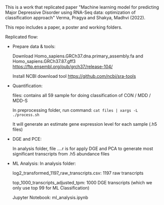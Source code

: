 This is a work that replicated paper "Machine learning model for predicting Major Depressive Disorder using RNA-Seq data: optimization of classification approach"  Verma, Pragya and Shakya, Madhvi (2022).

This repo includes a paper, a poster and working folders.

Replicated flow: 
- Prepare data & tools:
  
  Download Homo_sapiens.GRCh37.dna.primary_assembly.fa and Homo_sapiens.GRCh37.87.gff3 https://ftp.ensembl.org/pub/grch37/release-104/
 
  Install NCBI download tool  https://github.com/ncbi/sra-tools

- Quantification:

    files: contains all 59 sample for doing classification of CON / MDD / MDD-S

    In preprocessing folder, run command: `cat files | xargs -L ./process.sh`

    It will generate an estimate gene expression level for each sample (.h5 files)

- DGE and PCE:

    In analysis folder, file ....r is for apply DGE and PCA to generate most significant transcripts from .h5 abundance files

- ML Analysis: 
    In analysis folder:

    log2_transformed_1197_raw_transcripts.csv: 1197 raw transcripts

    top_1000_transcripts_adjusted_tpm: 1000 DGE transcripts (which we only use top 99 for ML Classification)

    Jupyter Notebook: ml_analysis.ipynb

